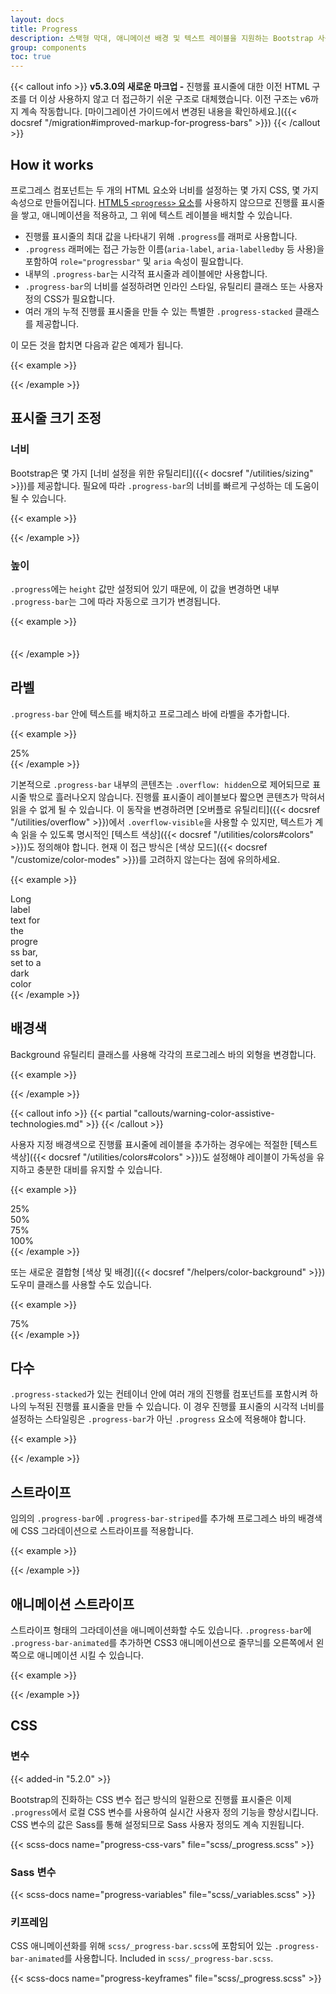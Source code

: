 ```yaml
---
layout: docs
title: Progress
description: 스택형 막대, 애니메이션 배경 및 텍스트 레이블을 지원하는 Bootstrap 사용자 정의의 프로그레스 바를 위한 문서 및 예시입니다.
group: components
toc: true
---
```


{{< callout info >}}
**v5.3.0의 새로운 마크업 -** 진행률 표시줄에 대한 이전 HTML 구조를 더 이상 사용하지 않고 더 접근하기 쉬운 구조로 대체했습니다. 이전 구조는 v6까지 계속 작동합니다. [마이그레이션 가이드에서 변경된 내용을 확인하세요.]({{< docsref "/migration#improved-markup-for-progress-bars" >}})
{{< /callout >}}

## How it works

프로그레스 컴포넌트는 두 개의 HTML 요소와 너비를 설정하는 몇 가지 CSS, 몇 가지 속성으로 만들어집니다. [HTML5 `<progress>` 요소](https://developer.mozilla.org/en-US/docs/Web/HTML/Element/progress)를 사용하지 않으므로 진행률 표시줄을 쌓고, 애니메이션을 적용하고, 그 위에 텍스트 레이블을 배치할 수 있습니다.

- 진행률 표시줄의 최대 값을 나타내기 위해 `.progress`를 래퍼로 사용합니다.
- `.progress` 래퍼에는 접근 가능한 이름(`aria-label`, `aria-labelledby` 등 사용)을 포함하여 `role="progressbar"` 및 `aria` 속성이 필요합니다.
- 내부의 `.progress-bar`는 시각적 표시줄과 레이블에만 사용합니다.
- `.progress-bar`의 너비를 설정하려면 인라인 스타일, 유틸리티 클래스 또는 사용자 정의 CSS가 필요합니다.
- 여러 개의 누적 진행률 표시줄을 만들 수 있는 특별한 `.progress-stacked` 클래스를 제공합니다.

이 모든 것을 합치면 다음과 같은 예제가 됩니다.

{{< example >}}
<div class="progress" role="progressbar" aria-label="Basic example" aria-valuenow="0" aria-valuemin="0" aria-valuemax="100">
  <div class="progress-bar" style="width: 0%"></div>
</div>
<div class="progress" role="progressbar" aria-label="Basic example" aria-valuenow="25" aria-valuemin="0" aria-valuemax="100">
  <div class="progress-bar" style="width: 25%"></div>
</div>
<div class="progress" role="progressbar" aria-label="Basic example" aria-valuenow="50" aria-valuemin="0" aria-valuemax="100">
  <div class="progress-bar" style="width: 50%"></div>
</div>
<div class="progress" role="progressbar" aria-label="Basic example" aria-valuenow="75" aria-valuemin="0" aria-valuemax="100">
  <div class="progress-bar" style="width: 75%"></div>
</div>
<div class="progress" role="progressbar" aria-label="Basic example" aria-valuenow="100" aria-valuemin="0" aria-valuemax="100">
  <div class="progress-bar" style="width: 100%"></div>
</div>
{{< /example >}}

## 표시줄 크기 조정

### 너비

Bootstrap은 몇 가지 [너비 설정을 위한 유틸리티]({{< docsref "/utilities/sizing" >}})를 제공합니다. 필요에 따라 `.progress-bar`의 너비를 빠르게 구성하는 데 도움이 될 수 있습니다.

{{< example >}}
<div class="progress" role="progressbar" aria-label="Basic example" aria-valuenow="75" aria-valuemin="0" aria-valuemax="100">
  <div class="progress-bar w-75"></div>
</div>
{{< /example >}}

### 높이

`.progress`에는 `height` 값만 설정되어 있기 때문에, 이 값을 변경하면 내부 `.progress-bar`는 그에 따라 자동으로 크기가 변경됩니다.

{{< example >}}
<div class="progress" role="progressbar" aria-label="Example 1px high" aria-valuenow="25" aria-valuemin="0" aria-valuemax="100" style="height: 1px">
  <div class="progress-bar" style="width: 25%"></div>
</div>
<div class="progress" role="progressbar" aria-label="Example 20px high" aria-valuenow="25" aria-valuemin="0" aria-valuemax="100" style="height: 20px">
  <div class="progress-bar" style="width: 25%"></div>
</div>
{{< /example >}}

## 라벨

`.progress-bar` 안에 텍스트를 배치하고 프로그레스 바에 라벨을 추가합니다.

{{< example >}}
<div class="progress" role="progressbar" aria-label="Example with label" aria-valuenow="25" aria-valuemin="0" aria-valuemax="100">
  <div class="progress-bar" style="width: 25%">25%</div>
</div>
{{< /example >}}

기본적으로 `.progress-bar` 내부의 콘텐츠는 `.overflow: hidden`으로 제어되므로 표시줄 밖으로 흘러나오지 않습니다. 진행률 표시줄이 레이블보다 짧으면 콘텐츠가 막혀서 읽을 수 없게 될 수 있습니다. 이 동작을 변경하려면 [오버플로 유틸리티]({{< docsref "/utilities/overflow" >}})에서 `.overflow-visible`을 사용할 수 있지만, 텍스트가 계속 읽을 수 있도록 명시적인 [텍스트 색상]({{< docsref "/utilities/colors#colors" >}})도 정의해야 합니다. 현재 이 접근 방식은 [색상 모드]({{< docsref "/customize/color-modes" >}})를 고려하지 않는다는 점에 유의하세요.

{{< example >}}
<div class="progress" role="progressbar" aria-label="Example with label" aria-valuenow="10" aria-valuemin="0" aria-valuemax="100">
  <div class="progress-bar overflow-visible text-dark" style="width: 10%">Long label text for the progress bar, set to a dark color</div>
</div>
{{< /example >}}

## 배경색

Background 유틸리티 클래스를 사용해 각각의 프로그레스 바의 외형을 변경합니다.

{{< example >}}
<div class="progress" role="progressbar" aria-label="Success example" aria-valuenow="25" aria-valuemin="0" aria-valuemax="100">
  <div class="progress-bar bg-success" style="width: 25%"></div>
</div>
<div class="progress" role="progressbar" aria-label="Info example" aria-valuenow="50" aria-valuemin="0" aria-valuemax="100">
  <div class="progress-bar bg-info" style="width: 50%"></div>
</div>
<div class="progress" role="progressbar" aria-label="Warning example" aria-valuenow="75" aria-valuemin="0" aria-valuemax="100">
  <div class="progress-bar bg-warning" style="width: 75%"></div>
</div>
<div class="progress" role="progressbar" aria-label="Danger example" aria-valuenow="100" aria-valuemin="0" aria-valuemax="100">
  <div class="progress-bar bg-danger" style="width: 100%"></div>
</div>
{{< /example >}}

{{< callout info >}}
{{< partial "callouts/warning-color-assistive-technologies.md" >}}
{{< /callout >}}

사용자 지정 배경색으로 진행률 표시줄에 레이블을 추가하는 경우에는 적절한 [텍스트 색상]({{< docsref "/utilities/colors#colors" >}})도 설정해야 레이블이 가독성을 유지하고 충분한 대비를 유지할 수 있습니다.

{{< example >}}
<div class="progress" role="progressbar" aria-label="Success example" aria-valuenow="25" aria-valuemin="0" aria-valuemax="100">
  <div class="progress-bar bg-success" style="width: 25%">25%</div>
</div>
<div class="progress" role="progressbar" aria-label="Info example" aria-valuenow="50" aria-valuemin="0" aria-valuemax="100">
  <div class="progress-bar bg-info text-dark" style="width: 50%">50%</div>
</div>
<div class="progress" role="progressbar" aria-label="Warning example" aria-valuenow="75" aria-valuemin="0" aria-valuemax="100">
  <div class="progress-bar bg-warning text-dark" style="width: 75%">75%</div>
</div>
<div class="progress" role="progressbar" aria-label="Danger example" aria-valuenow="100" aria-valuemin="0" aria-valuemax="100">
  <div class="progress-bar bg-danger" style="width: 100%">100%</div>
</div>
{{< /example >}}

또는 새로운 결합형 [색상 및 배경]({{< docsref "/helpers/color-background" >}}) 도우미 클래스를 사용할 수도 있습니다.

{{< example >}}
<div class="progress" role="progressbar" aria-label="Warning example" aria-valuenow="75" aria-valuemin="0" aria-valuemax="100">
  <div class="progress-bar text-bg-warning" style="width: 75%">75%</div>
</div>
{{< /example >}}

## 다수

`.progress-stacked`가 있는 컨테이너 안에 여러 개의 진행률 컴포넌트를 포함시켜 하나의 누적된 진행률 표시줄을 만들 수 있습니다. 이 경우 진행률 표시줄의 시각적 너비를 설정하는 스타일링은 `.progress-bar`가 아닌 `.progress` 요소에 적용해야 합니다.

{{< example >}}
<div class="progress-stacked">
  <div class="progress" role="progressbar" aria-label="Segment one" aria-valuenow="15" aria-valuemin="0" aria-valuemax="100" style="width: 15%">
    <div class="progress-bar"></div>
  </div>
  <div class="progress" role="progressbar" aria-label="Segment two" aria-valuenow="30" aria-valuemin="0" aria-valuemax="100" style="width: 30%">
    <div class="progress-bar bg-success"></div>
  </div>
  <div class="progress" role="progressbar" aria-label="Segment three" aria-valuenow="20" aria-valuemin="0" aria-valuemax="100" style="width: 20%">
    <div class="progress-bar bg-info"></div>
  </div>
</div>
{{< /example >}}

## 스트라이프

임의의 `.progress-bar`에 `.progress-bar-striped`를 추가해 프로그레스 바의 배경색에 CSS 그라데이션으로 스트라이프를 적용합니다.

{{< example >}}
<div class="progress" role="progressbar" aria-label="Default striped example" aria-valuenow="10" aria-valuemin="0" aria-valuemax="100">
  <div class="progress-bar progress-bar-striped" style="width: 10%"></div>
</div>
<div class="progress" role="progressbar" aria-label="Success striped example" aria-valuenow="25" aria-valuemin="0" aria-valuemax="100">
  <div class="progress-bar progress-bar-striped bg-success" style="width: 25%"></div>
</div>
<div class="progress" role="progressbar" aria-label="Info striped example" aria-valuenow="50" aria-valuemin="0" aria-valuemax="100">
  <div class="progress-bar progress-bar-striped bg-info" style="width: 50%"></div>
</div>
<div class="progress" role="progressbar" aria-label="Warning striped example" aria-valuenow="75" aria-valuemin="0" aria-valuemax="100">
  <div class="progress-bar progress-bar-striped bg-warning" style="width: 75%"></div>
</div>
<div class="progress" role="progressbar" aria-label="Danger striped example" aria-valuenow="100" aria-valuemin="0" aria-valuemax="100">
  <div class="progress-bar progress-bar-striped bg-danger" style="width: 100%"></div>
</div>
{{< /example >}}

## 애니메이션 스트라이프

스트라이프 형태의 그라데이션을 애니메이션화할 수도 있습니다. `.progress-bar`에 `.progress-bar-animated`를 추가하면 CSS3 애니메이션으로 줄무늬를 오른쪽에서 왼쪽으로 애니메이션 시킬 수 있습니다.

{{< example >}}
<div class="progress" role="progressbar" aria-label="Animated striped example" aria-valuenow="75" aria-valuemin="0" aria-valuemax="100">
  <div class="progress-bar progress-bar-striped progress-bar-animated" style="width: 75%"></div>
</div>
{{< /example >}}

## CSS

### 변수

{{< added-in "5.2.0" >}}

Bootstrap의 진화하는 CSS 변수 접근 방식의 일환으로 진행률 표시줄은 이제 `.progress`에서 로컬 CSS 변수를 사용하여 실시간 사용자 정의 기능을 향상시킵니다. CSS 변수의 값은 Sass를 통해 설정되므로 Sass 사용자 정의도 계속 지원됩니다.

{{< scss-docs name="progress-css-vars" file="scss/_progress.scss" >}}

### Sass 변수

{{< scss-docs name="progress-variables" file="scss/_variables.scss" >}}

### 키프레임

CSS 애니메이션화를 위해 `scss/_progress-bar.scss`에 포함되어 있는 `.progress-bar-animated`를 사용합니다. Included in `scss/_progress-bar.scss`.

{{< scss-docs name="progress-keyframes" file="scss/_progress.scss" >}}
